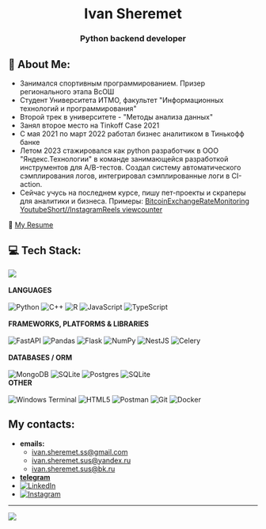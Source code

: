 <h1 align="center">Ivan Sheremet</h1>
<h3 align="center">Python backend developer</h3>

## 💫 About Me:
- Занимался спортивным программированием. Призер регионального этапа ВсОШ
- Студент Университета ИТМО, факультет "Информационных технологий и программирования"
- Второй трек в университете - "Методы анализа данных"
- Занял второе место на Tinkoff Case 2021
- C мая 2021 по март 2022 работал бизнес аналитиком в Тинькофф банке
- Летом 2023 стажировался как python разработчик в ООО "Яндекс.Технологии" в команде занимающейся разработкой инструментов для A/B-тестов. Создал систему автоматического сэмплирования логов, интегрировал сэмплированные логи в CI-action.
- Сейчас учусь на последнем курсе, пишу пет-проекты и скраперы для аналитики и бизнеса. Примеры: [BitcoinExchangeRateMonitoring](https://github.com/DoomsdayIS/BitcoinExchangeRateMonitoring) [YoutubeShort//InstagramReels viewcounter](https://github.com/DoomsdayIS/ReelsParse)

📄 [My Resume](https://github.com/DoomsdayIS/DoomsdayIS/blob/main/Sheremet_Python_Backend_Developer.pdf)

## 💻 Tech Stack:
![](https://github-readme-stats.vercel.app/api/top-langs/?username=doomsdayIS&theme=dark&hide_border=false&include_all_commits=false&count_private=false&layout=compact) \
<br /> 
**LANGUAGES** \
<br /> 
![Python](https://img.shields.io/badge/python-3670A0?style=for-the-badge&logo=python&logoColor=ffdd54) ![C++](https://img.shields.io/badge/c++-%2300599C.svg?style=for-the-badge&logo=c%2B%2B&logoColor=white) ![R](https://img.shields.io/badge/r-%23276DC3.svg?style=for-the-badge&logo=r&logoColor=white) ![JavaScript](https://img.shields.io/badge/javascript-%23323330.svg?style=for-the-badge&logo=javascript&logoColor=%23F7DF1E) ![TypeScript](https://img.shields.io/badge/typescript-%23007ACC.svg?style=for-the-badge&logo=typescript&logoColor=white) \
<br /> 
**FRAMEWORKS, PLATFORMS & LIBRARIES** \
<br /> 
![FastAPI](https://img.shields.io/badge/FastAPI-005571?style=for-the-badge&logo=fastapi)  ![Pandas](https://img.shields.io/badge/pandas-%23150458.svg?style=for-the-badge&logo=pandas&logoColor=white) ![Flask](https://img.shields.io/badge/flask-%23000.svg?style=for-the-badge&logo=flask&logoColor=white) ![NumPy](https://img.shields.io/badge/numpy-%23013243.svg?style=for-the-badge&logo=numpy&logoColor=white) ![NestJS](https://img.shields.io/badge/nestjs-%23E0234E.svg?style=for-the-badge&logo=nestjs&logoColor=white) ![Celery](https://img.shields.io/badge/celery-%23a9cc54.svg?style=for-the-badge&logo=celery&logoColor=ddf4a4) \
<br /> 
**DATABASES / ORM** \
<br /> 
![MongoDB](https://img.shields.io/badge/MongoDB-%234ea94b.svg?style=for-the-badge&logo=mongodb&logoColor=white) ![SQLite](https://img.shields.io/badge/sqlite-%2307405e.svg?style=for-the-badge&logo=sqlite&logoColor=white) ![Postgres](https://img.shields.io/badge/postgres-%23316192.svg?style=for-the-badge&logo=postgresql&logoColor=white) ![SQLite](https://img.shields.io/badge/sqlite-%2307405e.svg?style=for-the-badge&logo=sqlite&logoColor=white) 
<br /> 
**OTHER** \
<br /> 
![Windows Terminal](https://img.shields.io/badge/Windows%20Terminal-%234D4D4D.svg?style=for-the-badge&logo=windows-terminal&logoColor=white) ![HTML5](https://img.shields.io/badge/html5-%23E34F26.svg?style=for-the-badge&logo=html5&logoColor=white) ![Postman](https://img.shields.io/badge/Postman-FF6C37?style=for-the-badge&logo=postman&logoColor=white) ![Git](https://img.shields.io/badge/git-%23F05033.svg?style=for-the-badge&logo=git&logoColor=white) ![Docker](https://img.shields.io/badge/docker-%230db7ed.svg?style=for-the-badge&logo=docker&logoColor=white) 

## My contacts:
- **emails:**
  - ivan.sheremet.ss@gmail.com
  - ivan.sheremet.sus@yandex.ru
  - ivan.sheremet.sus@bk.ru
- [**telegram**](https://t.me/dsione)
- [![LinkedIn](https://img.shields.io/badge/LinkedIn-%230077B5.svg?logo=linkedin&logoColor=white)](https://linkedin.com/in/something)
- [![Instagram](https://img.shields.io/badge/Instagram-%23E4405F.svg?logo=Instagram&logoColor=white)](https://instagram.com/iamdsivan)
---
[![](https://visitcount.itsvg.in/api?id=doomsdayis&icon=0&color=0)](https://visitcount.itsvg.in)

